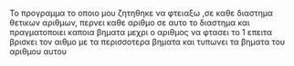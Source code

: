 Το προγραμμα το οποιο μου ζητηθηκε να φτειαξω ,σε καθε διαστημα θετικων αριθμων,  περνει καθε αριθμο σε αυτο το διαστημα και πραγματοποιει καποια βηματα μεχρι ο αριθμος να φτασει το 1 επειτα βρισκει τον αιθμο με τα περισσοτερα βηματα και τυπωνει τα βηματα του αριθμου αυτου 

